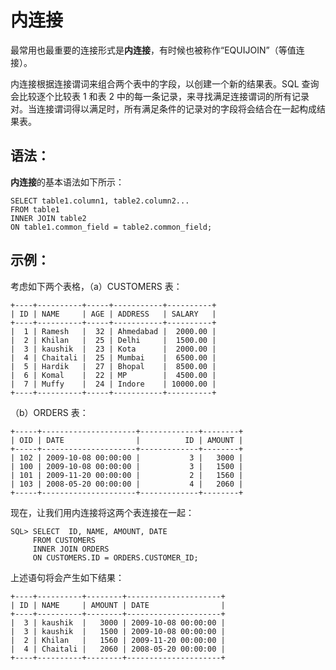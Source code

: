 # 内连接 #

最常用也最重要的连接形式是**内连接**，有时候也被称作“EQUIJOIN”（等值连接）。

内连接根据连接谓词来组合两个表中的字段，以创建一个新的结果表。SQL 查询会比较逐个比较表 1 和表 2 中的每一条记录，来寻找满足连接谓词的所有记录对。当连接谓词得以满足时，所有满足条件的记录对的字段将会结合在一起构成结果表。

## 语法： ##

**内连接**的基本语法如下所示：

	SELECT table1.column1, table2.column2...
	FROM table1
	INNER JOIN table2
	ON table1.common_field = table2.common_field;

## 示例： ##

考虑如下两个表格，（a）CUSTOMERS 表：

	+----+----------+-----+-----------+----------+
	| ID | NAME     | AGE | ADDRESS   | SALARY   |
	+----+----------+-----+-----------+----------+
	|  1 | Ramesh   |  32 | Ahmedabad |  2000.00 |
	|  2 | Khilan   |  25 | Delhi     |  1500.00 |
	|  3 | kaushik  |  23 | Kota      |  2000.00 |
	|  4 | Chaitali |  25 | Mumbai    |  6500.00 |
	|  5 | Hardik   |  27 | Bhopal    |  8500.00 |
	|  6 | Komal    |  22 | MP        |  4500.00 |
	|  7 | Muffy    |  24 | Indore    | 10000.00 |
	+----+----------+-----+-----------+----------+

（b）ORDERS 表：

	+-----+---------------------+-------------+--------+
	| OID | DATE                |          ID | AMOUNT |
	+-----+---------------------+-------------+--------+
	| 102 | 2009-10-08 00:00:00 |           3 |   3000 |
	| 100 | 2009-10-08 00:00:00 |           3 |   1500 |
	| 101 | 2009-11-20 00:00:00 |           2 |   1560 |
	| 103 | 2008-05-20 00:00:00 |           4 |   2060 |
	+-----+---------------------+-------------+--------+

现在，让我们用内连接将这两个表连接在一起：

	SQL> SELECT  ID, NAME, AMOUNT, DATE
	     FROM CUSTOMERS
	     INNER JOIN ORDERS
	     ON CUSTOMERS.ID = ORDERS.CUSTOMER_ID;

上述语句将会产生如下结果：

	+----+----------+--------+---------------------+
	| ID | NAME     | AMOUNT | DATE                |
	+----+----------+--------+---------------------+
	|  3 | kaushik  |   3000 | 2009-10-08 00:00:00 |
	|  3 | kaushik  |   1500 | 2009-10-08 00:00:00 |
	|  2 | Khilan   |   1560 | 2009-11-20 00:00:00 |
	|  4 | Chaitali |   2060 | 2008-05-20 00:00:00 |
	+----+----------+--------+---------------------+

